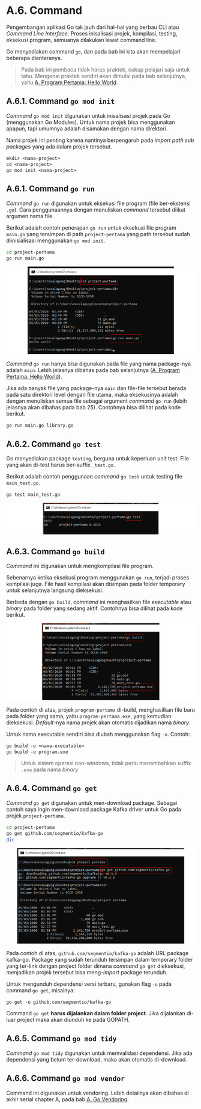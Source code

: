 # A.6. Command

Pengembangan aplikasi Go tak jauh dari hal-hal yang berbau CLI atau *Command Line Interface*. Proses inisalisasi projek, kompilasi, testing, eksekusi program, semuanya dilakukan lewat command line.

Go menyediakan command `go`, dan pada bab ini kita akan mempelajari beberapa diantaranya.

> Pada bab ini pembaca tidak harus praktek, cukup pelajari saja untuk tahu. Mengenai praktek sendiri akan dimulai pada bab selanjutnya, yaitu [A. Program Pertama: Hello World](/A-hello-world.html).

## A.6.1. Command `go mod init`

*Command* `go mod init` digunakan untuk inisalisasi projek pada Go (menggunakan Go Modules). Untuk nama projek bisa menggunakan apapun, tapi umumnya adalah disamakan dengan nama direktori.

Nama projek ini penting karena nantinya berpengaruh pada *import path sub packages* yang ada dalam projek tersebut.

```
mkdir <nama-project>
cd <nama-project>
go mod init <nama-project>
```

## A.6.1. Command `go run`

*Command* `go run` digunakan untuk eksekusi file program (file ber-ekstensi `.go`). Cara penggunaannya dengan menuliskan *command* tersebut diikut argumen nama file.

Berikut adalah contoh penerapan `go run` untuk eksekusi file program `main.go` yang tersimpan di path `project-pertama` yang path tersebut sudah diinisialisasi menggunakan `go mod init`.

```bash
cd project-pertama
go run main.go
```

![Eksekusi file program menggunakan `go run`](images/A_go_command_1_go_run.png)

*Command* `go run` hanya bisa digunakan pada file yang nama package-nya adalah `main`. Lebih jelasnya dibahas pada bab selanjutnya ([A. Program Pertama: Hello World](A-hello-world.html)).

Jika ada banyak file yang package-nya `main` dan file-file tersebut berada pada satu direktori level dengan file utama, maka eksekusinya adalah dengan menuliskan semua file sebagai argument *command* `go run` (lebih jelasnya akan dibahas pada bab 25). Contohnya bisa dilihat pada kode berikut.

```bash
go run main.go library.go
```


## A.6.2. Command `go test`

Go menyediakan package `testing`, berguna untuk keperluan unit test. File yang akan di-test harus ber-suffix `_test.go`.

Berikut adalah contoh penggunaan *command* `go test` untuk testing file `main_test.go`.

```bash
go test main_test.go
```

![Unit testing menggunakan `go test`](images/A_go_command_3_go_test.png)

## A.6.3. Command `go build`

*Command* ini digunakan untuk mengkompilasi file program.

Sebenarnya ketika eksekusi program menggunakan `go run`, terjadi proses kompilasi juga. File hasil kompilasi akan disimpan pada folder temporary untuk selanjutnya langsung dieksekusi.

Berbeda dengan `go build`, *command* ini menghasilkan file *executable* atau *binary* pada folder yang sedang aktif. Contohnya bisa dilihat pada kode berikut.

![Kompilasi file program menghasilkan file executable](images/A_go_command_4_go_build.png)

Pada contoh di atas, projek `program-pertama` di-build, menghasilkan file baru pada folder yang sama, yaitu `program-pertama.exe`, yang kemudian dieksekusi. *Default*-nya nama projek akan otomatis dijadikan nama *binary*.

Untuk nama executable sendiri bisa diubah menggunakan flag `-o`. Contoh:

```
go build -o <nama-executable>
go build -o program.exe
```

> Untuk sistem operasi non-windows, tidak perlu menambahkan suffix `.exe` pada nama *binary*

## A.6.4. Command `go get`

*Command* `go get` digunakan untuk men-download package. Sebagai contoh saya ingin men-download package Kafka driver untuk Go pada projek `project-pertama`.

```bash
cd project-pertama
go get github.com/segmentio/kafka-go
dir
```

![Download package menggunakan `go get`](images/A_go_command_6_go_get.png)

Pada contoh di atas, `github.com/segmentio/kafka-go` adalah URL package kafka-go. Package yang sudah terunduh tersimpan dalam temporary folder yang ter-link dengan project folder dimana *command* `go get` dieksekusi, menjadikan projek tersebut bisa meng-*import* package terunduh.

Untuk mengunduh dependensi versi terbaru, gunakan flag `-u` pada command `go get`, misalnya:

```
go get -u github.com/segmentio/kafka-go
```

Command `go get` **harus dijalankan dalam folder project**. Jika dijalankan di-luar project maka akan diunduh ke pada GOPATH.

## A.6.5. Command `go mod tidy`

*Command* `go mod tidy` digunakan untuk memvalidasi dependensi. Jika ada dependensi yang belum ter-download, maka akan otomatis di-download.

## A.6.6. Command `go mod vendor`

Command ini digunakan untuk vendoring. Lebih detailnya akan dibahas di akhir serial chapter A, pada bab [A. Go Vendoring](A-go-vendoring.html).

